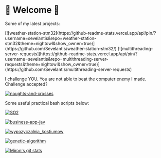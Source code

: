 # 🚀 Welcome 🚀
Some of my latest projects:

<a>
[![weather-station-stm32](https://github-readme-stats.vercel.app/api/pin/?username=sevelantis&repo=weather-station-stm32&theme=nightowl&show_owner=true)](https://github.com/Sevelantis/weather-station-stm32/)
</a>
<a>
[![multithreading-server-requests](https://github-readme-stats.vercel.app/api/pin/?username=sevelantis&repo=multithreading-server-requests&theme=nightowl&show_owner=true)](https://github.com/Sevelantis/multithreading-server-requests)
</a>

I challenge YOU. You are not able to beat the computer enemy I made. Challenge accepted?

[![noughts-and-crosses](https://github-readme-stats.vercel.app/api/pin/?username=sevelantis&repo=noughts-and-crosses&theme=nightowl&show_owner=true)](https://github.com/Sevelantis/noughts-and-crosses)

Some useful practical bash scripts below:

[![SO2](https://github-readme-stats.vercel.app/api/pin/?username=sevelantis&repo=SO2&theme=gruvbox&show_owner=true)](https://github.com/Sevelantis/SO2)

[![business-app-jav](https://github-readme-stats.vercel.app/api/pin/?username=sevelantis&repo=business-app-java&theme=gruvbox&show_owner=true)](https://github.com/Sevelantis/business-app-java)

[![wypozyczalnia_kostiumow](https://github-readme-stats.vercel.app/api/pin/?username=Agstarte&repo=wypozyczalnia_kostiumow&theme=gruvbox&show_owner=false)](https://github.com/Agstarte/wypozyczalnia_kostiumow/)

[![genetic-algorithm](https://github-readme-stats.vercel.app/api/pin/?username=sevelantis&repo=genetic-algorithm&theme=gruvbox&show_owner=true)](https://github.com/Sevelantis/genetic-algorithm)

[![Miron's git stats](https://github-readme-stats.vercel.app/api?username=sevelantis&hide=stars,prs,issues&count_private=true&show_icons=true&theme=cobalt&include_all_commits=true&line_height=30)](https://github.com/sevelantis)
